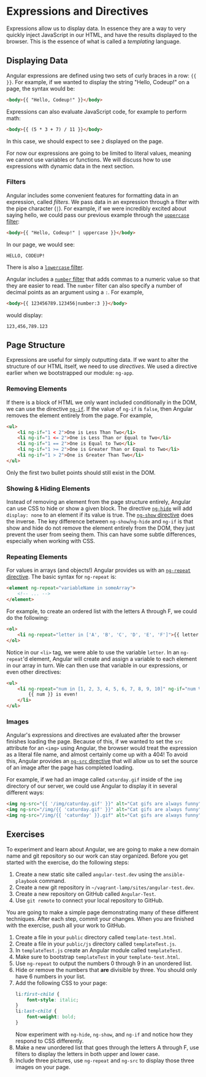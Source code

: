 # Expressions and Directives

Expressions allow us to display data. In essence they are a way to very quickly inject JavaScript in our HTML, and have the results displayed to the browser. This is the essence of what is called a *templating* language.

## Displaying Data

Angular expressions are defined using two sets of curly braces in a row: `{{ }}`. For example, if we wanted to display the string "Hello, Codeup!" on a page, the syntax would be:

```html
<body>{{ "Hello, Codeup!" }}</body>
```

Expressions can also evaluate JavaScript code, for example to perform math:

```html
<body>{{ (5 * 3 + 7) / 11 }}</body>
```

In this case, we should expect to see `2` displayed on the page.

For now our expressions are going to be limited to literal values, meaning we cannot use variables or functions. We will discuss how to use expressions with dynamic data in the next section.

### Filters

Angular includes some convenient features for formatting data in an expression, called *filters*. We pass data in an expression through a filter with the pipe character (`|`). For example, if we were incredibly excited about saying hello, we could pass our previous example through the [`uppercase` filter](https://docs.angularjs.org/api/ng/filter/uppercase):

```html
<body>{{ "Hello, Codeup!" | uppercase }}</body>
```

In our page, we would see:

    HELLO, CODEUP!

There is also a [`lowercase` filter](https://docs.angularjs.org/api/ng/filter/lowercase).

Angular includes a [`number` filter](https://docs.angularjs.org/api/ng/filter/number) that adds commas to a numeric value so that they are easier to read. The `number` filter can also specify a number of decimal points as an argument using a `:`. For example,

```html
<body>{{ 123456789.123456|number:3 }}</body>
```

would display:

    123,456,789.123

## Page Structure

Expressions are useful for simply outputting data. If we want to alter the structure of our HTML itself, we need to use *directives*. We used a directive earlier when we bootstrapped our module: `ng-app`.

### Removing Elements

If there is a block of HTML we only want included conditionally in the DOM, we can use the directive [`ng-if`](https://docs.angularjs.org/api/ng/directive/ngIf). If the value of `ng-if` is `false`, then Angular removes the element entirely from the page. For example,

```html
<ul>
    <li ng-if="1 < 2">One is Less Than Two</li>
    <li ng-if="1 <= 2">One is Less Than or Equal to Two</li>
    <li ng-if="1 == 2">One is Equal to Two</li>
    <li ng-if="1 >= 2">One is Greater Than or Equal to Two</li>
    <li ng-if="1 > 2">One is Greater Than Two</li>
</ul>
```

Only the first two bullet points should still exist in the DOM.

### Showing & Hiding Elements

Instead of removing an element from the page structure entirely, Angular can use CSS to hide or show a given block. The directive [`ng-hide`](https://docs.angularjs.org/api/ng/directive/ngHide) will add `display: none` to an element if its value is true. The [`ng-show` directive](https://docs.angularjs.org/api/ng/directive/ngShow) does the inverse. The key difference between `ng-show`/`ng-hide` and `ng-if` is that show and hide do not remove the element entirely from the DOM, they just prevent the user from seeing them. This can have some subtle differences, especially when working with CSS.

### Repeating Elements

For values in arrays (and objects!) Angular provides us with an [`ng-repeat` directive](https://docs.angularjs.org/api/ng/directive/ngRepeat). The basic syntax for `ng-repeat` is:

```html
<element ng-repeat="variableName in someArray">
    <!-- ... -->
</element>
```

For example, to create an ordered list with the letters A through F, we could do the following:

```html
<ol>
    <li ng-repeat="letter in ['A', 'B', 'C', 'D', 'E', 'F']">{{ letter }}</li>
</ol>
```

Notice in our `<li>` tag, we were able to use the variable `letter`. In an `ng-repeat`'d element, Angular will create and assign a variable to each element in our array in turn. We can then use that variable in our expressions, or even other directives:

```html
<ul>
    <li ng-repeat="num in [1, 2, 3, 4, 5, 6, 7, 8, 9, 10]" ng-if="num % 2 == 0">
        {{ num }} is even!
    </li>
</ul>
```

### Images

Angular's expressions and directives are evaluated after the browser finishes loading the page. Because of this, if we wanted to set the `src` attribute for an `<img>` using Angular, the browser would treat the expression as a literal file name, and almost certainly come up with a 404! To avoid this, Angular provides an [`ng-src` directive](https://docs.angularjs.org/api/ng/directive/ngSrc) that will allow us to set the source of an image after the page has completed loading.

For example, if we had an image called `caturday.gif` inside of the `img` directory of our server, we could use Angular to display it in several different ways:

```html
<img ng-src="{{ '/img/caturday.gif' }}" alt="Cat gifs are always funny">
<img ng-src="/img/{{ 'caturday.gif' }}" alt="Cat gifs are always funny">
<img ng-src="/img/{{ 'caturday' }}.gif" alt="Cat gifs are always funny">
```

## Exercises

To experiment and learn about Angular, we are going to make a new domain name and git repository so our work can stay organized. Before you get started with the exercise, do the following steps:

1. Create a new static site called `angular-test.dev` using the `ansible-playbook` command.
1. Create a new git repository in `~/vagrant-lamp/sites/angular-test.dev`.
1. Create a new repository on GitHub called `Angular-Test`.
1. Use `git remote` to connect your local repository to GitHub.

You are going to make a simple page demonstrating many of these different techniques. After each step, commit your changes. When you are finished with the exercise, push all your work to GitHub.

1. Create a file in your `public` directory called `template-test.html`.
1. Create a file in your `public/js` directory called `templateTest.js`.
1. In `templateTest.js` create an Angular module called `templateTest`.
1. Make sure to bootstrap `templateTest` in your `template-test.html`.
1. Use `ng-repeat` to output the numbers 0 through 9 in an unordered list.
1. Hide or remove the numbers that **are** divisible by three. You should only have 6 numbers in your list.
1. Add the following CSS to your page:
    ```css
    li:first-child {
        font-style: italic;
    }
    li:last-child {
        font-weight: bold;
    }
    ```
    Now experiment with `ng-hide`, `ng-show`, and `ng-if` and notice how they respond to CSS differently.
1. Make a new unordered list that goes through the letters A through F, use filters to display the letters in both upper and lower case.
1. Include three pictures, use `ng-repeat` and `ng-src` to display those three images on your page.
